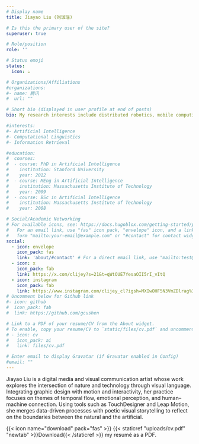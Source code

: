```yaml
---
# Display name
title: Jiayao Liu (刘珈瑶)

# Is this the primary user of the site?
superuser: true

# Role/position
role: ''

# Status emoji
status:
  icon: ☕️

# Organizations/Affiliations
#organizations:
#- name: 腾讯
#  url: ""

# Short bio (displayed in user profile at end of posts)
bio: My research interests include distributed robotics, mobile computing and programmable matter.

#interests:
#- Artificial Intelligence
#- Computational Linguistics
#- Information Retrieval

#education:
#  courses:
#  - course: PhD in Artificial Intelligence
#    institution: Stanford University
#    year: 2012
#  - course: MEng in Artificial Intelligence
#    institution: Massachusetts Institute of Technology
#    year: 2009
#  - course: BSc in Artificial Intelligence
#    institution: Massachusetts Institute of Technology
#    year: 2008

# Social/Academic Networking
# For available icons, see: https://docs.hugoblox.com/getting-started/page-builder/#icons
#   For an email link, use "fas" icon pack, "envelope" icon, and a link in the
#   form "mailto:your-email@example.com" or "#contact" for contact widget.
social:
  - icon: envelope
    icon_pack: fas
    link: 'about/#contact' # For a direct email link, use "mailto:test@example.org".
  - icon: x
    icon_pack: fab
    link: https://x.com/clijey?s=21&t=qWtOUE7YesaOII5rI_vItQ
  - icon: instagram
    icon_pack: fab
    link: https://www.instagram.com/clijey_cl?igsh=MXIwOHF5N3VmZDlrag%3D%3D&utm_source=qr
# Uncomment below for Github link
#- icon: github
#  icon_pack: fab
#  link: https://github.com/gcushen

# Link to a PDF of your resume/CV from the About widget.
# To enable, copy your resume/CV to `static/files/cv.pdf` and uncomment the lines below.
# - icon: cv
#   icon_pack: ai
#   link: files/cv.pdf

# Enter email to display Gravatar (if Gravatar enabled in Config)
#email: ""
---
```


Jiayao Liu is a digital media and visual communication artist whose work explores the intersection of nature and technology through visual language. Integrating graphic design with motion and interactivity, her practice focuses on themes of temporal flow, emotional perception, and human–machine connection. Using tools such as TouchDesigner and Leap Motion, she merges data-driven processes with poetic visual storytelling to reflect on the boundaries between the natural and the artificial.



{{< icon name="download" pack="fas" >}} {{< staticref "uploads/cv.pdf" "newtab" >}}Download{{< /staticref >}} my resumé as a PDF.
